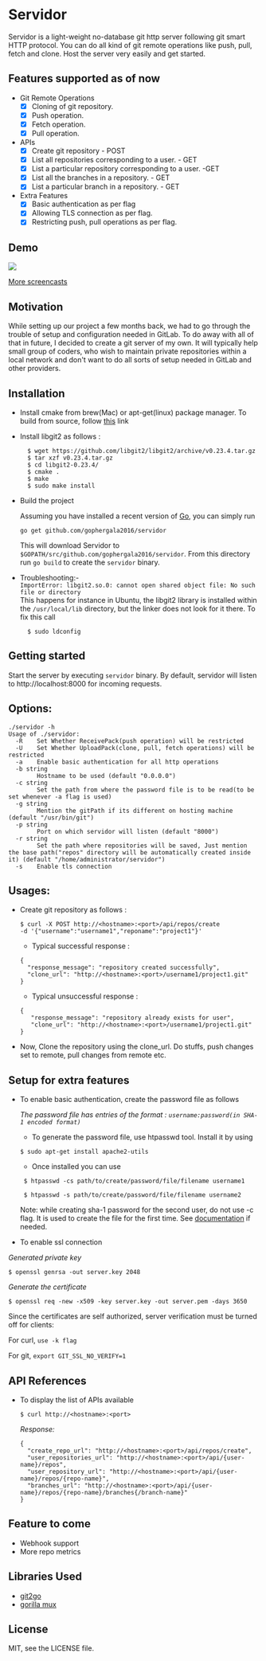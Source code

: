 # **Servidor**

Servidor is a light-weight no-database git http server following git smart HTTP protocol. You can do all kind of git remote operations like push, pull, fetch and clone. Host the server very easily and get started.

## Features supported as of now

- Git Remote Operations
  - [x] Cloning of git repository.
  - [x] Push operation.
  - [x] Fetch operation.
  - [x] Pull operation.
- APIs
  - [x] Create git repository - POST
  - [x] List all repositories corresponding to a user. - GET
  - [x] List a particular repository corresponding to a user. -GET
  - [x] List all the branches in a repository. - GET
  - [x] List a particular branch in a repository. - GET
- Extra Features
  - [x] Basic authentication as per flag
  - [x] Allowing TLS connection as per flag.
  - [x] Restricting push, pull operations as per flag.

## Demo

![](https://github.com/gophergala2016/servidor/blob/master/screencasts/git_operations_without_auth.gif)

[More screencasts](https://github.com/gophergala2016/servidor/tree/master/screencasts)

## Motivation

While setting up our project a few months back, we had to go through the trouble of setup and configuration
needed in GitLab. To do away with all of that in future, I decided to create a git server of my own. It will typically help small group of coders, who wish to maintain private repositories within a local network and don't want to do all sorts of setup needed in GitLab and other providers.

## Installation

- Install cmake from brew(Mac) or apt-get(linux) package manager. To build from source, follow [this](https://cmake.org/install/) link

- Install libgit2 as follows :
    ```
      $ wget https://github.com/libgit2/libgit2/archive/v0.23.4.tar.gz
      $ tar xzf v0.23.4.tar.gz
      $ cd libgit2-0.23.4/
      $ cmake .
      $ make
      $ sudo make install
    ```

- Build the project

  Assuming you have installed a recent version of
  [Go](https://golang.org/doc/install), you can simply run

  ```
  go get github.com/gophergala2016/servidor
  ```

  This will download Servidor to `$GOPATH/src/github.com/gophergala2016/servidor`. From
  this directory run `go build` to create the `servidor` binary.

- Troubleshooting:-  
    ```ImportError: libgit2.so.0: cannot open shared object file: No such file or directory```  
     This happens for instance in Ubuntu, the libgit2 library is installed within the `/usr/local/lib` directory, but the linker does not look for it there.
     To fix this call
    ```
      $ sudo ldconfig
    ```

## Getting started

Start the server by executing `servidor` binary. By default, servidor will listen to http://localhost:8000 for incoming requests.


## Options:
```
./servidor -h
Usage of ./servidor:
  -R	Set Whether ReceivePack(push operation) will be restricted
  -U	Set Whether UploadPack(clone, pull, fetch operations) will be restricted
  -a	Enable basic authentication for all http operations
  -b string
    	Hostname to be used (default "0.0.0.0")
  -c string
    	Set the path from where the password file is to be read(to be set whenever -a flag is used)
  -g string
    	Mention the gitPath if its different on hosting machine (default "/usr/bin/git")
  -p string
    	Port on which servidor will listen (default "8000")
  -r string
    	Set the path where repositories will be saved, Just mention the base path("repos" directory will be automatically created inside it) (default "/home/administrator/servidor")
  -s	Enable tls connection
```

## Usages:

- Create git repository as follows :

  ```
  $ curl -X POST http://<hostname>:<port>/api/repos/create
  -d '{"username":"username1","reponame":"project1"}'
  ```

    - Typical successful response :
    ```
    {
      "response_message": "repository created successfully",
      "clone_url": "http://<hostname>:<port>/username1/project1.git"
    }
    ```

    - Typical unsuccessful response :
    ```
    {
       "response_message": "repository already exists for user",
       "clone_url": "http://<hostname>:<port>/username1/project1.git"
    }
    ```

- Now, Clone the repository using the clone_url. Do stuffs, push changes set to remote, pull changes from remote etc.

## Setup for extra features

- To enable basic authentication, create the password file as follows

   *The password file has entries of the format : ```username:password(in SHA-1 encoded format)```*

   - To generate the password file, use htpasswd tool. Install it by using
    ```
    $ sudo apt-get install apache2-utils
    ```

   - Once installed you can use
    ```
     $ htpasswd -cs path/to/create/password/file/filename username1

     $ htpasswd -s path/to/create/password/file/filename username2
    ```

   Note: while creating sha-1 password for the second user, do not use -c flag. It is used to create the file for the first time. See [documentation](https://httpd.apache.org/docs/2.2/programs/htpasswd.html) if needed.

- To enable ssl connection

 *Generated private key*
  ```
  $ openssl genrsa -out server.key 2048
  ```

  *Generate the certificate*
  ```
  $ openssl req -new -x509 -key server.key -out server.pem -days 3650
  ```

 Since the certificates are self authorized, server verification must be turned off for clients:
 
 For curl, `use -k flag`

 For git, `export GIT_SSL_NO_VERIFY=1`

## API References

- To display the list of APIs available
  ```
  $ curl http://<hostname>:<port>
  ```
  *Response:*

  ```
  {
    "create_repo_url": "http://<hostname>:<port>/api/repos/create",
    "user_repositories_url": "http://<hostname>:<port>/api/{user-name}/repos",
    "user_repository_url": "http://<hostname>:<port>/api/{user-name}/repos/{repo-name}",
    "branches_url": "http://<hostname>:<port>/api/{user-name}/repos/{repo-name}/branches{/branch-name}"
  }
  ```

## Feature to come

- Webhook support
- More repo metrics

## Libraries Used
 - [git2go](https://github.com/libgit2/git2go)
 - [gorilla mux](https://github.com/gorilla/mux)

## License

MIT, see the LICENSE file.
